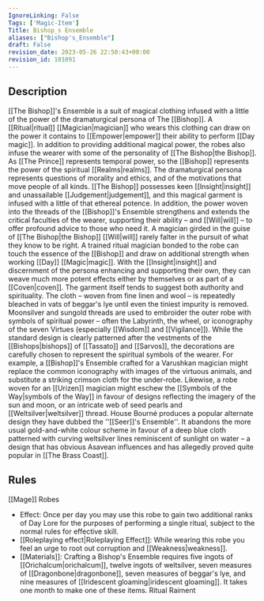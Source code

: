 ```yaml
---
IgnoreLinking: False
Tags: ['Magic-Item']
Title: Bishop_s Ensemble
aliases: ["Bishop's_Ensemble"]
draft: False
revision_date: 2023-05-26 22:50:43+00:00
revision_id: 101091
---
```


## Description
[[The Bishop]]'s Ensemble is a suit of magical clothing infused with a little of the power of the dramaturgical persona of The [[Bishop]]. A [[Ritual|ritual]] [[Magician|magician]] who wears this clothing can draw on the power it contains to [[Empower|empower]] their ability to perform [[Day magic]]. In addition to providing additional magical power, the robes also infuse the wearer with some of the personality of [[The Bishop|the Bishop]].
As [[The Prince]] represents temporal power, so the [[Bishop]] represents the power of the spiritual [[Realms|realms]]. The dramaturgical persona represents questions of morality and ethics, and of the motivations that move people of all kinds. [[The Bishop]] possesses keen [[Insight|insight]] and unassailable [[Judgement|judgement]], and this magical garment is infused with a little of that ethereal potence. In addition, the power woven into the threads of the [[Bishop]]'s Ensemble strengthens and extends the critical faculties of the wearer, supporting their ability – and [[Will|will]] – to offer profound advice to those who need it. A magician girded in the guise of [[The Bishop|the Bishop]] [[Will|will]] rarely falter in the pursuit of what they know to be right.
A trained ritual magician bonded to the robe can touch the essence of the [[Bishop]] and draw on additional strength when working [[Day]] [[Magic|magic]]. With the [[Insight|insight]] and discernment of the persona enhancing and supporting their own, they can weave much more potent effects either by themselves or as part of a [[Coven|coven]].
The garment itself tends to suggest both authority and spirituality. The cloth – woven from fine linen and wool – is repeatedly bleached in vats of beggar's lye until even the tiniest impurity is removed. Moonsilver and sungold threads are used to embroider the outer robe with symbols of spiritual power – often the Labyrinth, the wheel, or iconography of the seven Virtues (especially [[Wisdom]] and [[Vigilance]]).
While the standard design is clearly patterned after the vestments of the [[Bishops|bishops]] of [[Tassato]] and [[Sarvos]], the decorations are carefully chosen to represent the spiritual symbols of the wearer. For example, a [[Bishop]]'s Ensemble crafted for a Varushkan magician might replace the common iconography with images of the virtuous animals, and substitute a striking crimson cloth for the under-robe. Likewise, a robe woven for an [[Urizen]] magician might eschew the [[Symbols of the Way|symbols of the Way]] in favour of designs reflecting the imagery of the sun and moon, or an intricate web of seed pearls and [[Weltsilver|weltsilver]] thread.
House Bourné produces a popular alternate design they have dubbed the ''[[Seer]]'s Ensemble''. It abandons the more usual gold-and-white colour scheme in favour of a deep blue cloth patterned with curving weltsilver lines reminiscent of sunlight on water – a design that has obvious Asavean influences and has allegedly proved quite popular in [[The Brass Coast]].
## Rules
[[Mage]] Robes
* Effect: Once per day you may use this robe to gain two additional ranks of Day Lore for the purposes of performing a single ritual, subject to the normal rules for effective skill.
* [[Roleplaying effect|Roleplaying Effect]]: While wearing this robe you feel an urge to root out corruption and [[Weakness|weakness]].
* [[Materials]]: Crafting a Bishop's Ensemble requires five ingots of [[Orichalcum|orichalcum]], twelve ingots of weltsilver, seven measures of [[Dragonbone|dragonbone]], seven measures of beggar's lye, and nine measures of [[Iridescent gloaming|iridescent gloaming]]. It takes one month to make one of these items.
Ritual Raiment
